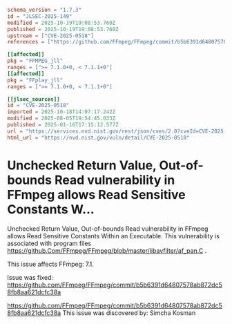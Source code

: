 ```toml
schema_version = "1.7.3"
id = "JLSEC-2025-149"
modified = 2025-10-19T19:08:53.760Z
published = 2025-10-19T19:08:53.760Z
upstream = ["CVE-2025-0518"]
references = ["https://github.com/FFmpeg/FFmpeg/commit/b5b6391d64807578ab872dc58fb8aa621dcfc38a"]

[[affected]]
pkg = "FFMPEG_jll"
ranges = [">= 7.1.0+0, < 7.1.1+0"]
[[affected]]
pkg = "FFplay_jll"
ranges = [">= 7.1.0+0, < 7.1.1+0"]

[[jlsec_sources]]
id = "CVE-2025-0518"
imported = 2025-10-18T14:07:17.242Z
modified = 2025-08-05T19:54:45.033Z
published = 2025-01-16T17:15:12.577Z
url = "https://services.nvd.nist.gov/rest/json/cves/2.0?cveId=CVE-2025-0518"
html_url = "https://nvd.nist.gov/vuln/detail/CVE-2025-0518"
```

# Unchecked Return Value, Out-of-bounds Read vulnerability in FFmpeg allows Read Sensitive Constants W...

Unchecked Return Value, Out-of-bounds Read vulnerability in FFmpeg allows Read Sensitive Constants Within an Executable. This vulnerability is associated with program files  https://github.Com/FFmpeg/FFmpeg/blob/master/libavfilter/af_pan.C .

This issue affects FFmpeg: 7.1.

Issue was fixed:  https://github.com/FFmpeg/FFmpeg/commit/b5b6391d64807578ab872dc58fb8aa621dcfc38a

https://github.com/FFmpeg/FFmpeg/commit/b5b6391d64807578ab872dc58fb8aa621dcfc38a This issue was discovered by: Simcha Kosman

